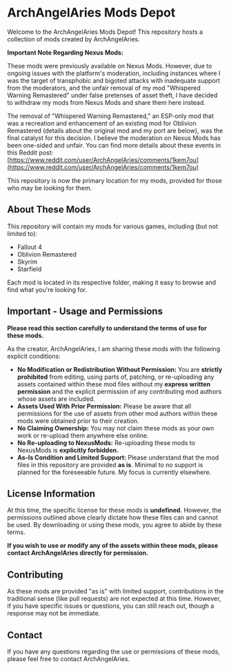 # ArchAngelAries Mods Depot

Welcome to the ArchAngelAries Mods Depot! This repository hosts a collection of mods created by ArchAngelAries.

**Important Note Regarding Nexus Mods:**

These mods were previously available on Nexus Mods. However, due to ongoing issues with the platform's moderation, including instances where I was the target of transphobic and bigoted attacks with inadequate support from the moderators, and the unfair removal of my mod "Whispered Warning Remastered" under false pretenses of asset theft, I have decided to withdraw my mods from Nexus Mods and share them here instead.

The removal of "Whispered Warning Remastered," an ESP-only mod that was a recreation and enhancement of an existing mod for Oblivion Remastered (details about the original mod and my port are below), was the final catalyst for this decision. I believe the moderation on Nexus Mods has been one-sided and unfair. You can find more details about these events in this Reddit post: [https://www.reddit.com/user/ArchAngelAries/comments/1kem7ou](https://www.reddit.com/user/ArchAngelAries/comments/1kem7ou)

This repository is now the primary location for my mods, provided for those who may be looking for them.

## About These Mods

This repository will contain my mods for various games, including (but not limited to):

* Fallout 4
* Oblivion Remastered
* Skyrim
* Starfield

Each mod is located in its respective folder, making it easy to browse and find what you're looking for.

## Important - Usage and Permissions

**Please read this section carefully to understand the terms of use for these mods.**

As the creator, ArchAngelAries, I am sharing these mods with the following explicit conditions:

* **No Modification or Redistribution Without Permission:** You are **strictly prohibited** from editing, using parts of, patching, or re-uploading any assets contained within these mod files without my **express written permission** and the explicit permission of any contributing mod authors whose assets are included.
* **Assets Used With Prior Permission:** Please be aware that all permissions for the use of assets from other mod authors within these mods were obtained prior to their creation.
* **No Claiming Ownership:** You may not claim these mods as your own work or re-upload them anywhere else online.
* **No Re-uploading to NexusMods:** Re-uploading these mods to NexusMods is **explicitly forbidden.**
* **As-Is Condition and Limited Support:** Please understand that the mod files in this repository are provided **as is**. Minimal to no support is planned for the foreseeable future. My focus is currently elsewhere.

## License Information

At this time, the specific license for these mods is **undefined**. However, the permissions outlined above clearly dictate how these files can and cannot be used. By downloading or using these mods, you agree to abide by these terms.

**If you wish to use or modify any of the assets within these mods, please contact ArchAngelAries directly for permission.**

## Contributing

As these mods are provided "as is" with limited support, contributions in the traditional sense (like pull requests) are not expected at this time. However, if you have specific issues or questions, you can still reach out, though a response may not be immediate.

## Contact

If you have any questions regarding the use or permissions of these mods, please feel free to contact ArchAngelAries.
